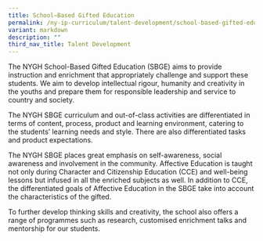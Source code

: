 ```yaml
---
title: School–Based Gifted Education
permalink: /ny-ip-curriculum/talent-development/school-based-gifted-education/
variant: markdown
description: ""
third_nav_title: Talent Development
---
```

The NYGH School-Based Gifted Education (SBGE) aims to provide instruction and enrichment that appropriately challenge and support these students. We aim to develop intellectual rigour, humanity and creativity in the youths and prepare them for responsible leadership and service to country and society. 

The NYGH SBGE curriculum and out-of-class activities are differentiated in terms of content, process, product and learning environment, catering to the students’ learning needs and style. There are also differentiated tasks and product expectations. 

The NYGH SBGE places great emphasis on self-awareness, social awareness and involvement in the community. Affective Education is taught not only during Character and Citizenship Education (CCE) and well-being lessons but infused in all the enriched subjects as well. In addition to CCE, the differentiated goals of Affective Education in the SBGE take into account the characteristics of the gifted. 

To further develop thinking skills and creativity, the school also offers a range of programmes such as research, customised enrichment talks and mentorship for our students.